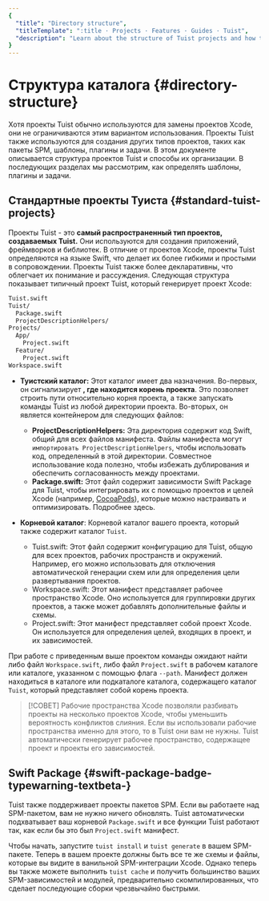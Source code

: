 ```yaml
---
{
  "title": "Directory structure",
  "titleTemplate": ":title · Projects · Features · Guides · Tuist",
  "description": "Learn about the structure of Tuist projects and how to organize them."
}
---
```

# Структура каталога {#directory-structure}

Хотя проекты Tuist обычно используются для замены проектов Xcode, они не
ограничиваются этим вариантом использования. Проекты Tuist также используются
для создания других типов проектов, таких как пакеты SPM, шаблоны, плагины и
задачи. В этом документе описывается структура проектов Tuist и способы их
организации. В последующих разделах мы рассмотрим, как определять шаблоны,
плагины и задачи.

## Стандартные проекты Туиста {#standard-tuist-projects}

Проекты Tuist - это **самый распространенный тип проектов, создаваемых Tuist.**
Они используются для создания приложений, фреймворков и библиотек. В отличие от
проектов Xcode, проекты Tuist определяются на языке Swift, что делает их более
гибкими и простыми в сопровождении. Проекты Tuist также более декларативны, что
облегчает их понимание и рассуждения. Следующая структура показывает типичный
проект Tuist, который генерирует проект Xcode:

```bash
Tuist.swift
Tuist/
  Package.swift
  ProjectDescriptionHelpers/
Projects/
  App/
    Project.swift
  Feature/
    Project.swift
Workspace.swift
```

- **Туистский каталог:** Этот каталог имеет два назначения. Во-первых, он
  сигнализирует **, где находится корень проекта**. Это позволяет строить пути
  относительно корня проекта, а также запускать команды Tuist из любой
  директории проекта. Во-вторых, он является контейнером для следующих файлов:
  - **ProjectDescriptionHelpers:** Эта директория содержит код Swift, общий для
    всех файлов манифеста. Файлы манифеста могут `импортировать
    ProjectDescriptionHelpers`, чтобы использовать код, определенный в этой
    директории. Совместное использование кода полезно, чтобы избежать
    дублирования и обеспечить согласованность между проектами.
  - **Package.swift:** Этот файл содержит зависимости Swift Package для Tuist,
    чтобы интегрировать их с помощью проектов и целей Xcode (например,
    [CocoaPods](https://cococapods)), которые можно настраивать и
    оптимизировать. Подробнее
    <LocalizedLink href="/guides/features/projects/dependencies">здесь</LocalizedLink>.

- **Корневой каталог**: Корневой каталог вашего проекта, который также содержит
  каталог `Tuist`.
  - <LocalizedLink href="/guides/features/projects/manifests#tuistswift"><bold>Tuist.swift:</bold></LocalizedLink>
    Этот файл содержит конфигурацию для Tuist, общую для всех проектов, рабочих
    пространств и окружений. Например, его можно использовать для отключения
    автоматической генерации схем или для определения цели развертывания
    проектов.
  - <LocalizedLink href="/guides/features/projects/manifests#workspace-swift"><bold>Workspace.swift:</bold></LocalizedLink>
    Этот манифест представляет рабочее пространство Xcode. Оно используется для
    группировки других проектов, а также может добавлять дополнительные файлы и
    схемы.
  - <LocalizedLink href="/guides/features/projects/manifests#project-swift"><bold>Project.swift:</bold></LocalizedLink>
    Этот манифест представляет собой проект Xcode. Он используется для
    определения целей, входящих в проект, и их зависимостей.

При работе с приведенным выше проектом команды ожидают найти либо файл
`Workspace.swift`, либо файл `Project.swift` в рабочем каталоге или каталоге,
указанном с помощью флага `--path`. Манифест должен находиться в каталоге или
подкаталоге каталога, содержащего каталог `Tuist`, который представляет собой
корень проекта.

> [!СОВЕТ] Рабочие пространства Xcode позволяли разбивать проекты на несколько
> проектов Xcode, чтобы уменьшить вероятность конфликтов слияния. Если вы
> использовали рабочие пространства именно для этого, то в Tuist они вам не
> нужны. Tuist автоматически генерирует рабочее пространство, содержащее проект
> и проекты его зависимостей.

## Swift Package <Badge type="warning" text="beta" /> {#swift-package-badge-typewarning-textbeta-}

Tuist также поддерживает проекты пакетов SPM. Если вы работаете над SPM-пакетом,
вам не нужно ничего обновлять. Tuist автоматически подхватывает ваш корневой
`Package.swift` и все функции Tuist работают так, как если бы это был
`Project.swift` манифест.

Чтобы начать, запустите `tuist install` и `tuist generate` в вашем SPM-пакете.
Теперь в вашем проекте должны быть все те же схемы и файлы, которые вы видите в
ванильной SPM-интеграции Xcode. Однако теперь вы также можете выполнить
<LocalizedLink href="/guides/features/cache">`tuist cache`</LocalizedLink> и
получить большинство ваших SPM-зависимостей и модулей, предварительно
скомпилированных, что сделает последующие сборки чрезвычайно быстрыми.
